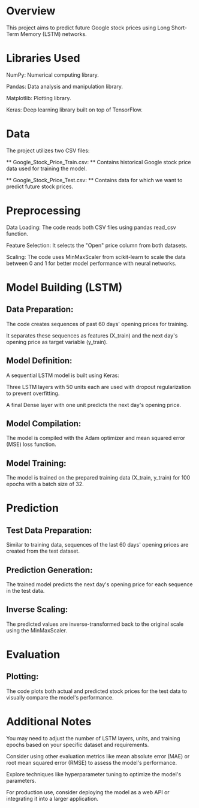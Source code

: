 
# Overview
This project aims to predict future Google stock prices using Long Short-Term Memory (LSTM) networks.

# Libraries Used
NumPy: Numerical computing library.

Pandas: Data analysis and manipulation library.

Matplotlib: Plotting library.

Keras: Deep learning library built on top of TensorFlow.

# Data
The project utilizes two CSV files:

** Google_Stock_Price_Train.csv: **
Contains historical Google stock price data used for training the model.

** Google_Stock_Price_Test.csv: **
Contains data for which we want to predict future stock prices.

# Preprocessing

Data Loading: The code reads both CSV files using pandas read_csv function.

Feature Selection: It selects the "Open" price column from both datasets.

Scaling: The code uses MinMaxScaler from scikit-learn to scale the data between 0 and 1 for better model performance with neural networks.

# Model Building (LSTM)

## Data Preparation:
The code creates sequences of past 60 days' opening prices for training.

It separates these sequences as features (X_train) and the next day's opening price as target variable (y_train).
## Model Definition: 
A sequential LSTM model is built using Keras:

Three LSTM layers with 50 units each are used with dropout regularization to prevent overfitting.

A final Dense layer with one unit predicts the next day's opening price.
## Model Compilation: 
The model is compiled with the Adam optimizer and mean squared error (MSE) loss function.
## Model Training: 
The model is trained on the prepared training data (X_train, y_train) for 100 epochs with a batch size of 32.
# Prediction
## Test Data Preparation: 
Similar to training data, sequences of the last 60 days' opening prices are created from the test dataset.
## Prediction Generation: 
The trained model predicts the next day's opening price for each sequence in the test data.
## Inverse Scaling: 
The predicted values are inverse-transformed back to the original scale using the MinMaxScaler.
# Evaluation
## Plotting: 
The code plots both actual and predicted stock prices for the test data to visually compare the model's performance.

# Additional Notes
You may need to adjust the number of LSTM layers, units, and training epochs based on your specific dataset and requirements.

Consider using other evaluation metrics like mean absolute error (MAE) or root mean squared error (RMSE) to assess the model's performance.

Explore techniques like hyperparameter tuning to optimize the model's parameters.

For production use, consider deploying the model as a web API or integrating it into a larger application.
